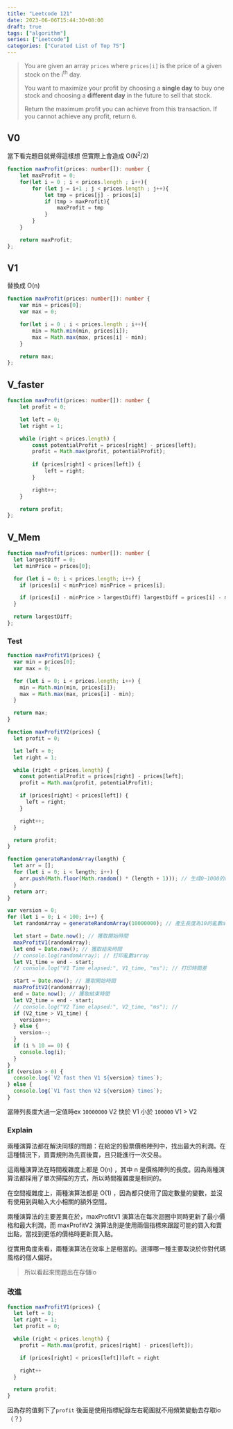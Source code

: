 ```yaml
---
title: "Leetcode 121"
date: 2023-06-06T15:44:30+08:00
draft: true
tags: ["algorithm"]
series: ["Leetcode"]
categories: ["Curated List of Top 75"]
---
```


> You are given an array `prices` where `prices[i]` is the price of a given stock on the i<sup>th</sup> day.
>
> You want to maximize your profit by choosing a **single day** to buy one stock and choosing a **different day** in the future to sell that stock.
>
> Return the maximum profit you can achieve from this transaction. If you cannot achieve any profit, return `0`.

## V0

當下看完題目就覺得這樣想
但實際上會造成 O(N<sup>2</sup>/2)

```typescript
function maxProfit(prices: number[]): number {
    let maxProfit = 0;
    for(let i = 0 ; i < prices.length ; i++){
        for (let j = i+1 ; j < prices.length ; j++){
            let tmp = prices[j] - prices[i]
            if (tmp > maxProfit){
                maxProfit = tmp
            }
        }
    }

    return maxProfit;
};
```

## V1

替換成 O(n)
```typescript
function maxProfit(prices: number[]): number {
    var min = prices[0];
    var max = 0;

    for(let i = 0 ; i < prices.length ; i++){
        min = Math.min(min, prices[i]);
        max = Math.max(max, prices[i] - min);
    }

    return max;
};
```

## V_faster

```typescript
function maxProfit(prices: number[]): number {
    let profit = 0;

    let left = 0;
    let right = 1;

    while (right < prices.length) {
        const potentialProfit = prices[right] - prices[left];
        profit = Math.max(profit, potentialProfit);
        
        if (prices[right] < prices[left]) {
            left = right;
        }

        right++;
    }

    return profit;
};
```

## V_Mem

```typescript
function maxProfit(prices: number[]): number {
  let largestDiff = 0;
  let minPrice = prices[0];

  for (let i = 0; i < prices.length; i++) {
    if (prices[i] < minPrice) minPrice = prices[i];

    if (prices[i] - minPrice > largestDiff) largestDiff = prices[i] - minPrice;
  }

  return largestDiff;
};
```

### Test

```javascript
function maxProfitV1(prices) {
  var min = prices[0];
  var max = 0;

  for (let i = 0; i < prices.length; i++) {
    min = Math.min(min, prices[i]);
    max = Math.max(max, prices[i] - min);
  }

  return max;
}

function maxProfitV2(prices) {
  let profit = 0;

  let left = 0;
  let right = 1;

  while (right < prices.length) {
    const potentialProfit = prices[right] - prices[left];
    profit = Math.max(profit, potentialProfit);

    if (prices[right] < prices[left]) {
      left = right;
    }

    right++;
  }

  return profit;
}

function generateRandomArray(length) {
  let arr = [];
  for (let i = 0; i < length; i++) {
    arr.push(Math.floor(Math.random() * (length + 1))); // 生成0~1000的隨機整數
  }
  return arr;
}

var version = 0;
for (let i = 0; i < 100; i++) {
  let randomArray = generateRandomArray(10000000); // 產生長度為10的亂數array

  let start = Date.now(); // 獲取開始時間
  maxProfitV1(randomArray);
  let end = Date.now(); // 獲取結束時間
  // console.log(randomArray); // 打印亂數array
  let V1_time = end - start;
  // console.log("V1 Time elapsed:", V1_time, "ms"); // 打印時間差

  start = Date.now(); // 獲取開始時間
  maxProfitV2(randomArray);
  end = Date.now(); // 獲取結束時間
  let V2_time = end - start;
  // console.log("V2 Time elapsed:", V2_time, "ms"); //
  if (V2_time > V1_time) {
    version++;
  } else {
    version--;
  }
  if (i % 10 == 0) {
    console.log(i);
  }
}
if (version > 0) {
  console.log(`V2 fast then V1 ${version} times`);
} else {
  console.log(`V1 fast then V2 ${version} times`);
}
```

當陣列長度大過一定值時ex `10000000`
V2 快於 V1
小於 `100000` V1 > V2


### Explain

兩種演算法都在解決同樣的問題：在給定的股票價格陣列中，找出最大的利潤。在這種情況下，買賣規則為先買後賣，且只能進行一次交易。

這兩種演算法在時間複雜度上都是 O(n) ，其中 n 是價格陣列的長度。因為兩種演算法都採用了單次掃描的方式，所以時間複雜度是相同的。

在空間複雜度上，兩種演算法都是 O(1) ，因為都只使用了固定數量的變數，並沒有使用到與輸入大小相關的額外空間。

兩種演算法的主要差異在於，maxProfitV1 演算法在每次迴圈中同時更新了最小價格和最大利潤，而 maxProfitV2 演算法則是使用兩個指標來跟蹤可能的買入和賣出點，當找到更低的價格時更新買入點。

從實用角度來看，兩種演算法在效率上是相當的。選擇哪一種主要取決於你對代碼風格的個人偏好。

> 所以看起來問題出在存儲io

### 改進

```javascript
function maxProfitV1(prices) {
  let left = 0;
  let right = 1;
  let profit = 0;

  while (right < prices.length) {
    profit = Math.max(profit, prices[right] - prices[left]);

    if (prices[right] < prices[left])left = right

    right++
  }

  return profit;
}
```
因為存的值剩下了`profit`
後面是使用指標紀錄左右範圍就不用頻繁變動去存取io（？）